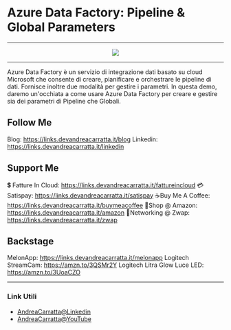 # Azure Data Factory: Pipeline & Global Parameters
 
<hr />
 
<div align="center">

<a href="https://www.youtube.com/v/i0tOe9HTjcc?version=3" target="_blank" alt="Azure Data Factory: Pipeline & Global Parameters">

<img src="https://img.youtube.com/vi/i0tOe9HTjcc/0.jpg" />

</a>

</div>
 
<hr />
 
Azure Data Factory è un servizio di integrazione dati basato su cloud Microsoft che consente di creare, pianificare e orchestrare le pipeline di dati. Fornisce inoltre due modalità  per gestire i parametri. In questa demo, daremo un'occhiata a come usare Azure Data Factory per creare e gestire sia dei parametri di Pipeline che Globali.


## Follow Me

Blog: https://links.devandreacarratta.it/blog 
Linkedin: https://links.devandreacarratta.it/linkedin

## Support Me 

💲 Fatture In Cloud: https://links.devandreacarratta.it/fattureincloud
💳Satispay: https://links.devandreacarratta.it/satispay
☕Buy Me A Coffee: https://links.devandreacarratta.it/buymeacoffee
🛒Shop @ Amazon: https://links.devandreacarratta.it/amazon
🤝Networking @ Zwap: https://links.devandreacarratta.it/zwap

## Backstage
MelonApp: https://links.devandreacarratta.it/melonapp
Logitech StreamCam: https://amzn.to/3QSMr2Y
Logitech Litra Glow Luce LED: https://amzn.to/3UoaCZO
 
<hr />
 
### Link Utili
- [AndreaCarratta@Linkedin](https://links.devandreacarratta.it/linkedin)
- [AndreaCarratta@YouTube](https://links.devandreacarratta.it/youtube)


